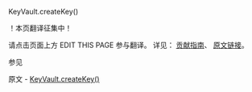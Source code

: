  KeyVault.createKey()

 ！本页翻译征集中！

请点击页面上方 EDIT THIS PAGE 参与翻译。
详见：
[贡献指南]( https://github.com/JinMuInfo/MongoDB-Manual-zh/blob/master/CONTRIBUTING.md )、
[原文链接](  https://docs.mongodb.com/manual/reference/method/KeyVault.createKey/  )。

 参见

原文 - [KeyVault.createKey()]( https://docs.mongodb.com/manual/reference/method/KeyVault.createKey/ )

